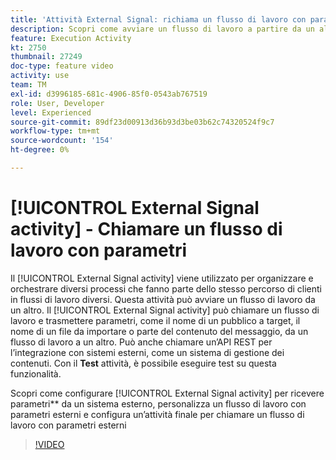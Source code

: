 ```yaml
---
title: 'Attività External Signal: richiama un flusso di lavoro con parametri'
description: Scopri come avviare un flusso di lavoro a partire da un altro per supportare percorsi di clienti più complessi e al tempo stesso monitorare e reagire meglio ai problemi.
feature: Execution Activity
kt: 2750
thumbnail: 27249
doc-type: feature video
activity: use
team: TM
exl-id: d3996185-681c-4906-85f0-0543ab767519
role: User, Developer
level: Experienced
source-git-commit: 89df23d00913d36b93d3be03b62c74320524f9c7
workflow-type: tm+mt
source-wordcount: '154'
ht-degree: 0%

---
```



# [!UICONTROL External Signal activity] - Chiamare un flusso di lavoro con parametri

Il [!UICONTROL External Signal activity] viene utilizzato per organizzare e orchestrare diversi processi che fanno parte dello stesso percorso di clienti in flussi di lavoro diversi. Questa attività può avviare un flusso di lavoro da un altro. Il [!UICONTROL External Signal activity] può chiamare un flusso di lavoro e trasmettere parametri, come il nome di un pubblico a target, il nome di un file da importare o parte del contenuto del messaggio, da un flusso di lavoro a un altro. Può anche chiamare un’API REST per l’integrazione con sistemi esterni, come un sistema di gestione dei contenuti. Con il **Test** attività, è possibile eseguire test su questa funzionalità.

Scopri come configurare [!UICONTROL External Signal activity] per ricevere parametri** da un sistema esterno, personalizza un flusso di lavoro con parametri esterni e configura un’attività finale per chiamare un flusso di lavoro con parametri esterni

>[!VIDEO](https://video.tv.adobe.com/v/27249/?quality=12&learn=on)
